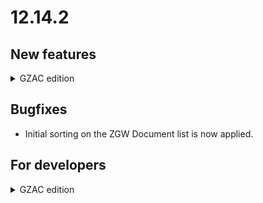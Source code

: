 # 12.14.2

## New features

<details>

<summary>GZAC edition</summary>

* The Zaken API communicates Zaak lifecycle events as Spring Application Events. For more info see [ZGW-for-developers](../../features/zgw/for-developers.md)


</details>

## Bugfixes

* Initial sorting on the ZGW Document list is now applied.

## For developers

<details>

<summary>GZAC edition</summary>

* The Zaken API communicates Zaak lifecycle events as Spring Application Events. It concerns the following Zaak lifecycle events:
  * DocumentLinkedToZaak
  * ZaakRolCreated
  * ZaakRolUpdated
  * ZaakCreated
  * ZaakPatched
  * ZaakStatusCreated
  * ZaakResultaatCreated
  * ZaakOpschortingUpdated
  * ZaakeigenschapCreated
  * ZaakeigenschapUpdated
  * ZaakeigenschapDeleted
  * ZaakObjectCreated

  These events are already available to external systems using the outbox module.

* Value path selector: When passing an empty array of prefixes to the *value-path-selector* component, all custom value-resolver prefixes are available in the dropdown.

</details>
